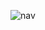 ![nav](https://user-images.githubusercontent.com/118603838/211191257-f9e112e7-1b0c-41fc-a98f-4747be5aa2cd.PNG)
